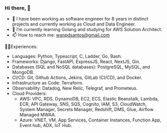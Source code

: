 ### Hi there, 👋


- 🔭 I have been working as software engineer for 8 years in distinct projects and currently working as Cloud and Data Engineer.
- 🌱 I’m currently learning Golang and studying for AWS Solution Architect.
- 📫 How to reach me: wanpdsantos@gmail.com


👨‍💻Experiences:

- Languages: Python, Typescript, C, Ladder, Go, Bash.
- Frameworks: Django, FastAPI, ExpressJS, React, NextJS, Gin.
- Databases (SQL and NoSQL databases): PostgreSQL, MySQL, and MongoDB.
- CI/CD: Git, Github Actions, Jekins, GitLab (CI/CD), and Docker.
- Infrastructure as Code: Terraform.
- Observability: Datadog, New Relic, Telegraf, and Prometeus.
- Cloud Providers:
  - AWS: VPC, RDS, DynamoDB, EC2, ECS, Elastic Beanstalk, Lambda, ECR, API Gateway, SNS, SQS, Cognito, IAM, S3, CloudWatch, System Manager, Secrets Manager, Redshift, DMS, Glue, Airflow Managed MWAA.
  - Azure: VNET, VM, App Services, Container Instances, Function App, Event hub, ADX, IoT Hub.

<!--
**wanpdsantos/wanpdsantos** is a ✨ _special_ ✨ repository because its `README.md` (this file) appears on your GitHub profile.

Here are some ideas to get you started:

- 🔭 I’m currently working on ...
- 🌱 I’m currently learning ...
- 👯 I’m looking to collaborate on ...
- 🤔 I’m looking for help with ...
- 💬 Ask me about ...
- 📫 How to reach me: ...
- 😄 Pronouns: ...
- ⚡ Fun fact: ...
-->
